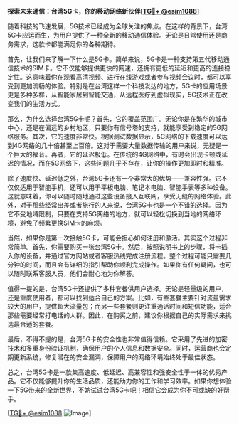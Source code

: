 **探索未来通信：台湾5G卡，你的移动网络新伙伴[[TG💪+ @esim1088](https://t.me/s/esim1088)]**

随着科技的飞速发展，5G技术已经成为全球关注的焦点。在这样的背景下，台湾5G卡应运而生，为用户提供了一种全新的移动通信体验。无论是日常使用还是商务需求，这款卡都能满足你的各种期待。

首先，让我们来了解一下什么是5G卡。简单来说，5G卡是一种支持第五代移动通信技术的SIM卡。它不仅能够提供更快的网速，还拥有更低的延迟和更高的连接稳定性。这意味着你在观看高清视频、进行在线游戏或者参与视频会议时，都可以享受到更加流畅的体验。特别是在台湾这样一个科技发达的地方，5G卡的应用场景更是多种多样，从智能家居到智能交通，从远程医疗到虚拟现实，5G技术正在改变我们的生活方式。

那么，为什么选择台湾5G卡呢？首先，它的覆盖范围广。无论你是在繁华的城市中心，还是在偏远的乡村地区，只要你有信号塔的支持，就能享受到稳定的5G网络服务。其次，它的速度非常快。根据测试数据显示，5G网络的下载速度可以达到4G网络的几十倍甚至上百倍。这对于需要大量数据传输的用户来说，无疑是一个巨大的福音。再者，它的延迟极低。在传统的4G网络中，有时会出现卡顿或延迟的情况，而在5G网络下，这些问题几乎不存在，让你的操作更加即时和精准。

除了速度快、延迟低之外，台湾5G卡还有一个非常大的优势——兼容性强。它不仅仅适用于智能手机，还可以用于平板电脑、笔记本电脑、智能手表等多种设备。这就意味着，你可以随时随地通过这些设备接入互联网，享受无缝的网络体验。此外，对于那些经常出差或者旅行的人来说，台湾5G卡也是一个不错的选择。因为它不受地域限制，只要在支持5G网络的地方，就可以轻松切换到当地的网络环境，避免了频繁更换SIM卡的麻烦。

当然，如果你是第一次接触5G卡，可能会担心如何注册和激活。其实这个过程非常简单。首先，你需要购买一张台湾5G卡。然后，按照说明书上的步骤，将卡插入你的设备，并通过官方网站或者客服热线完成注册流程。整个过程可能只需要几分钟的时间，而且会有详细的指引帮助你顺利完成操作。如果你有任何疑问，也可以随时联系客服人员，他们会耐心地为你解答。

值得一提的是，台湾5G卡还提供了多种套餐供用户选择。无论是轻量级的用户，还是重度使用者，都可以找到适合自己的方案。比如，有些套餐主要针对流量需求较大的用户，提供超大流量包；而另一些套餐则更注重通话时间和短信功能，适合那些需要经常打电话的人群。因此，在购买之前，建议你根据自己的实际需求来挑选最合适的套餐。

最后，不得不提的是，台湾5G卡的安全性也非常值得信赖。它采用了先进的加密技术和多重身份验证机制，确保用户的个人信息和数据安全。同时，运营商也会定期更新系统，修复潜在的安全漏洞，保障用户的网络环境始终处于最佳状态。

总之，台湾5G卡是一款集高速度、低延迟、高兼容性和强安全性于一体的优秀产品。它不仅能够提升你的生活品质，还能助力你的工作和学习效率。如果你想体验一下5G带来的全新世界，不妨试试台湾5G卡吧！相信它会成为你不可或缺的好帮手。

[[TG💪+ @esim1088](https://t.me/s/esim1088) ![Image](https://i.postimg.cc/4NQfJmqS/Snipaste-2025-05-13-00-14-12.png)]